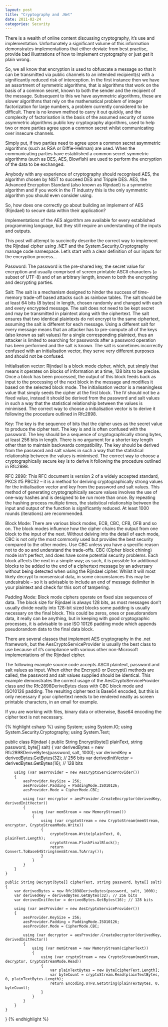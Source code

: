 ```yaml
---
layout: post
title: "Cryptography and .Net"
date: 2011-02-24
categories: Security
---
```


There is a wealth of online content discussing cryptography, it’s use and implementation. Unfortunately a significant volume of this information demonstrates implementations that either deviate from best practise, provide bad illustrations of how to implement cryptography or just get it plain wrong.

So, we all know that encryption is used to obfuscate a message so that it can be transmitted via public channels to an intended recipient(s) with a significantly reduced risk of interception. In the first instance then we have an assortment of symmetric algorithms, that is algorithms that work on the basis of a common secret, known to both the sender and the recipient of the message. Subsequent to this we have asymmetric algorithms, these are slower algorithms that rely on the mathematical problem of integer factorization for large numbers, a problem currently considered to be difficult. There is no known method to carry it out quickly, and the complexity of factorisation is the basis of the assumed security of some asymmetric algorithms public key cryptography algorithms, used to help two or more parties agree upon a common secret whilst communicating over insecure channels.

Simply put, if two parties need to agree upon a common secret asymmetric algorithms (such as RSA or Diffie-Hellman) are used. When the communicating parties have established a common secret symmetric algorithms (such as DES, AES, Blowfish) are used to perform the encryption of the data to be exchanged.

Anybody with any experience of cryptography should recognised AES, the algorithm chosen by NIST to succeed DES and Tripple DES. AES, the Advanced Encryption Standard (also known as Rijndael) is a symmetric algorithm and if you work in the IT industry this is the only symmetric algorithm you should even consider using.

So, how does one correctly go about building an implement of AES (Rijndael) to secure data within their application?

Implementations of the AES algorithm are available for every established programming language, but they still require an understanding of the inputs and outputs.

This post will attempt to succinctly describe the correct way to implement the Rijndael cipher using .NET and the System.Security.Cryptography manage code namespace. Let’s start with a clear definition of our inputs for the encryption process...

Password: The password is the pre-shared key, the secret value for encryption and usually comprised of screen printable ASCII characters (a subset of UTF-8) and of an arbitrary length, known to both the encrypting and decrypting parties.

Salt: The salt is a mechanism designed to hinder the success of time-memory trade-off based attacks such as rainbow tables. The salt should be at least 64 bits (8 bytes) in length, chosen randomly and changed with each and every encrypted message. The salt does not need to be kept secret and may be transmitted in plaintext along with the ciphertext. The salt ensures that two identical plaintexts do not encrypt to the same ciphertext, assuming the salt is different for each message. Using a different salt for every message means that an attacker has to pre-compute all of the keys (also known as salt values) for a single corresponding plaintext, thus an attacker is limited to searching for passwords after a password operation has been performed and the salt is known. The salt is sometimes incorrectly confused with an initialisation vector, they serve very different purposes and should not be confused.

Initialisation vector: Rijndael is a block mode cipher, which, put simply that means it operates on blocks of information at a time, 128 bits to be precise. Once a block has been processed, the output of this block feeds back as input to the processing of the next block in the message and modifies it based on the selected block mode. The initialisation vector is a meaningless value that simply seeds the cipher at the first block. The IV should not be a fixed value, instead it should be derived from the password and salt values in such a way that the statistical relationship between the values is minimised. The correct way to choose a initialisation vector is to derive it following the procedure outlined in Rfc2898.

Key: The key is the sequence of bits that the cipher uses as the secret value to produce the cipher text. The key is and is often confused with the password. The key should be a sequence of cryptographically strong bytes, at least 256 bits in length. There is no argument for a shorter key length other than to maintain backwards compatibility. The key should be derived from the password and salt values in such a way that the statistical relationship between the values is minimised. The correct way to choose a cryptographically secure key is to derive it following the procedure outlined in Rfc2898.

RFC 2898: This RFC document is version 2 of a widely accepted standard, PKCS #5 PBCS2 – it is a method for deriving cryptographically strong values for the initialisation vector and key from the password and salt values. This method of generating cryptographically secure values involves the use of one-way hashes and is designed to be run more than once. By repeating the hashing process multiple times, the statistical relationship between the input and output of the function is significantly reduced. At least 1000 rounds (iterations) are recommended.

Block Mode: There are various block modes, ECB, CBC, CFB, OFB and so on. The block modes influence how the cipher chains the output from one block to the input of the next. Without delving into the detail of each mode, CBC is not only the most commonly used but provides the best security compared to the other modes. Use CBC unless you have a specific reason not to do so and understand the trade-offs. CBC (Cipher block chining) mode isn’t perfect, and does have some potential security problems. Each block affects the next in a simple way; as such, it is possible for additional blocks to be added to the end of a ciphertext message by an adversary without being detected when using the Rijndael cipher. Whilst it will most likely decrypt to nonsensical data, in some circumstances this may be undesirable – so it is advisable to include an end of message delimiter in your plaintext and check for this sort of tampering.

Padding Mode: Block mode ciphers operate on fixed size sequences of data. The block size for Rijndael is always 128 bits, as most messages don’t usually divide neatly into 128-bit sized blocks some padding is usually necessary on the final block. This could be zeros, ones or pseudorandom data, it really can be anything, but in keeping with good cryptographic processes, it is advisable to use ISO 10126 padding mode which appends pseudorandom data to the final data block.

There are several classes that implement AES cryptography in the .net framework, but the AesCryptoServiceProvider is usually the best class to use because of it’s compliance with various other non-Microsoft implementations of the Rijndael cipher.

The following example source code accepts ASCII plaintext, password and salt values as input. When either the Encrypt() or Decrypt() methods are called, the password and salt values supplied should be identical. This example demonstrates the correct usage of the AesCryptoServiceProvider class and the Rfc2898DeriveBytes class with CBC block mode and ISO10126 padding. The resulting cipher text is Base64 encoded, but this is only necessary if your ciphertext needs to be rendered neatly as screen printable characters, in an email for example.

If you are working with files, binary data or otherwise, Base64 encoding the cipher text is not necessary.

{% highlight csharp %}
using System;
using System.IO;
using System.Security.Cryptography;
using System.Text;

public class Rijndael
{
    public String Encrypt(byte[] plainText, string password, byte[] salt)
    {
        var derivedBytes = new Rfc2898DeriveBytes(password, salt, 1000);
        var derivedKey = derivedBytes.GetBytes(32); // 256 bits
        var derivedInitVector = derivedBytes.GetBytes(16); // 128 bits

        using (var aesProvider = new AesCryptoServiceProvider())
        {
            aesProvider.KeySize = 256;
            aesProvider.Padding = PaddingMode.ISO10126;
            aesProvider.Mode = CipherMode.CBC;

            using (var encryptor = aesProvider.CreateEncryptor(derivedKey, derivedInitVector))
            {
                using (var memStream = new MemoryStream())
                {
                    using (var cryptoStream = new CryptoStream(memStream, encryptor, CryptoStreamMode.Write))
                    {
                        cryptoStream.Write(plainText, 0, plainText.Length);
                        cryptoStream.FlushFinalBlock();
                        return Convert.ToBase64String(memStream.ToArray());
                    }
                }
            }
        }
    }

    public String Decrypt(byte[] cipherText, string password, byte[] salt)
    {
        var derivedBytes = new Rfc2898DeriveBytes(password, salt, 1000);
        var derivedKey = derivedBytes.GetBytes(32); // 256 bits
        var derivedInitVector = derivedBytes.GetBytes(16); // 128 bits

        using (var aesProvider = new AesCryptoServiceProvider())
        {
            aesProvider.KeySize = 256;
            aesProvider.Padding = PaddingMode.ISO10126;
            aesProvider.Mode = CipherMode.CBC;

            using (var decryptor = aesProvider.CreateDecryptor(derivedKey, derivedInitVector))
            {
                using (var memStream = new MemoryStream(cipherText))
                {
                    using (var cryptoStream = new CryptoStream(memStream, decryptor, CryptoStreamMode.Read))
                    {
                        var plainTextBytes = new Byte[cipherText.Length];
                        var byteCount = cryptoStream.Read(plainTextBytes, 0, plainTextBytes.Length);
                        return Encoding.UTF8.GetString(plainTextBytes, 0, byteCount);
                    }
                }
            }
        }
    }
}
{% endhighlight %}